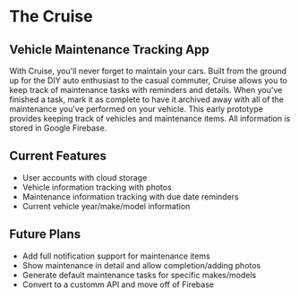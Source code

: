 # The Cruise
## Vehicle Maintenance Tracking App

With Cruise, you'll never forget to maintain your cars. Built from the ground up for the DIY auto enthusiast to the casual commuter, Cruise allows you to keep track of maintenance tasks with reminders and details. When you've finished a task, mark it as complete to have it archived away with all of the maintenance you've performed on your vehicle. This early prototype provides keeping track of vehicles and maintenance items. All information is stored in Google Firebase.

## Current Features
- User accounts with cloud storage
- Vehicle information tracking with photos 
- Maintenance information tracking with due date reminders
- Current vehicle year/make/model information

## Future Plans
- Add full notification support for maintenance items
- Show maintenance in detail and allow completion/adding photos 
- Generate default maintenance tasks for specific makes/models 
- Convert to a customm API and move off of Firebase 
